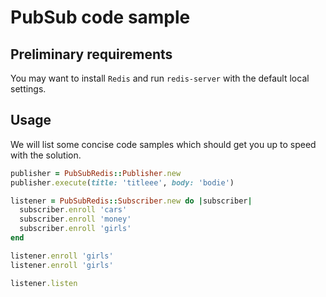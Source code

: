 # PubSub code sample

## Preliminary requirements

You may want to install `Redis` and run `redis-server` with the default local settings.

## Usage

We will list some concise code samples which should get you up to speed with the solution.

```ruby
publisher = PubSubRedis::Publisher.new
publisher.execute(title: 'titleee', body: 'bodie')
```

```ruby
listener = PubSubRedis::Subscriber.new do |subscriber|
  subscriber.enroll 'cars'
  subscriber.enroll 'money'
  subscriber.enroll 'girls'
end

listener.enroll 'girls'
listener.enroll 'girls'

listener.listen
```
